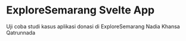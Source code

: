 # ExploreSemarang Svelte App

Uji coba studi kasus aplikasi donasi di ExploreSemarang Nadia Khansa Qatrunnada
